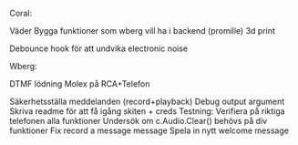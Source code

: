Coral:

Väder
Bygga funktioner som wberg vill ha i backend (promille)
3d print

Debounce hook för att undvika electronic noise

Wberg:

DTMF lödning
Molex på RCA+Telefon

Säkerhetsställa meddelanden (record+playback)
Debug output argument
Skriva readme för att få igång skiten + creds
Testning: Verifiera på riktiga telefonen alla funktioner
Undersök om c.Audio.Clear() behövs på div funktioner
Fix record a message message
Spela in nytt welcome message